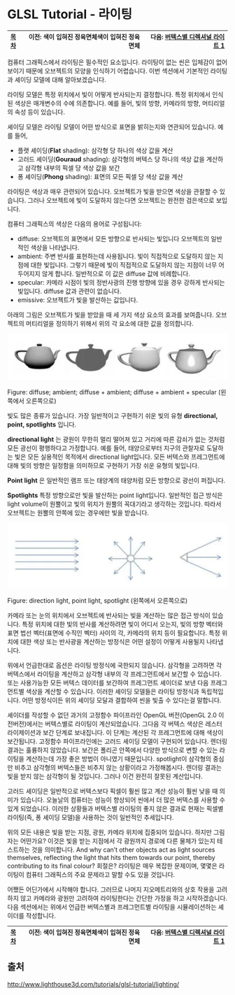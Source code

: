 # GLSL Tutorial - 라이팅

| [목차](../../README.md) | 이전: 색이 입혀진 정육면체색이 입혀진 정육면체 | 다음: [버텍스별 디렉셔널 라이트 1](./../29_directional_lights_per_vertex_1/29_directional_lights_per_vertex_1.md) |
| :---------------------- | -------------------: | --------------: |

컴퓨터 그래픽스에서 라이팅은 필수적인 요소입니다. 라이팅이 없는 씬은 입체감이 없어보이기 때문에 오브젝트의 모양을 인식하기 어렵습니다. 이번 섹션에서 기본적인 라이팅과 셰이딩 모델에 대해 알아보겠습니다.

라이팅 모델은 특정 위치에서 빛이 어떻게 반사되는지 결정합니다. 특정 위치에서 인식된 색상은 매개변수의 수에 의존합니다. 예를 들어, 빛의 방향, 카메라의 방향, 머티리얼의 속성 등이 있습니다.

셰이딩 모델은 라이팅 모델이 어떤 방식으로 표면을 밝히는지와 연관되어 있습니다.
예를 들어, 
- 플랫 셰이딩(**Flat** shading): 삼각형 당 하나의 색상 값을 계산
- 고러드 셰이딩(**Gouraud** shading): 삼각형의 버텍스 당 하나의 색상 값을 계산하고 삼각형 내부의 픽셀 당 색상 값을 보간
- 퐁 셰이딩(**Phong** shading): 표면의 모든 픽셀 당 색상 값을 계산

라이팅은 색상과 매우 관련되어 있습니다. 오브젝트가 빛을 받으면 색상을 관찰할 수 있습니다. 그러나 오브젝트에 빛이 도달하지 않는다면 오브젝트는 완전한 검은색으로 보입니다.

컴퓨터 그래픽스의 색상은 다음의 용어로 구성됩니다:

- diffuse: 오브젝트의 표면에서 모든 방향으로 반사되는 빛입니다 오브젝트의 일반적인 색상을 나타냅니다.
- ambient: 주변 반사를 표현하는데 사용됩니다. 빛이 직접적으로 도달하지 않는 지점에 대한 빛입니다. 그렇기 때문에 빛이 직접적으로 도달하지 않는 지점이 너무 어두어지지 않게 합니다. 일반적으로 이 값은 diffuse 값에 비례합니다.
- specular: 카메라 시점이 빛의 정반사광의 진행 방향에 있을 경우 강하게 반사되는 빛입니다. diffuse 값과 관련이 없습니다.
- emissive: 오브젝트가 빛을 발산하는 값입니다.

아래의 그림은 오브젝트가 빛을 받았을 때 세 가지 색상 요소의 효과를 보여줍니다. 오브젝트의 머티리얼을 정의하기 위해서 위의 각 요소에 대한 값을 정의합니다.

<p align="center"><img src="../../images/28_lighting/materials.png"  width="700"></p>

Figure: diffuse; ambient; diffuse + ambient; diffuse + ambient + specular (왼쪽에서 오른쪽으로)

빛도 많은 종류가 있습니다. 가장 일반적이고 구현하기 쉬운 빛의 유형 **directional, point, spotlights** 입니다.

**directional light** 는 광원이 무한히 멀리 떨어져 있고 거리에 따른 감쇠가 없는 것처럼 모든 광선이 평행하다고 가정합니다. 예를 들어, 태양으로부터 지구의 관찰자로 도달하는 빛은 모든 실용적인 목적에서 directional light입니다. 모든 버텍스와 프레그먼트에 대해 빛의 방향은 일정함을 의미하므로 구현하기 가장 쉬운 유형의 빛입니다.

**Point light** 은 일반적인 램프 또는 태양계의 태양처럼 모든 방향으로 광선이 퍼집니다. 

**Spotlights** 특정 방향으로만 빛을 발산하는 point light입니다. 일반적인 접근 방식은 light volume이 원뿔이고 빛의 위치가 원뿔의 꼭대기라고 생각하는 것입니다. 따라서 오브젝트는 원뿔의 안쪽에 있는 경우에만 빛을 받습니다.

<p align="center"><img src="../../images/28_lighting/lights.png"  width="700"></p>

Figure: direction light, point light, spotlight (왼쪽에서 오른쪽으로)

카메라 또는 눈의 위치에서 오브젝트에 반사되는 빛을 계산하는 많은 접근 방식이 있습니다. 특정 위치에 대한 빛의 반사를 계산하려면 빛이 어디서 오는지, 빛의 방향 벡터와 표면 법선 벡터(표면에 수직인 벡터) 사이의 각, 카메라의 위치 등이 필요합니다. 특정 위치에 대한 색상 또는 반사광을 계산하는 방정식은 어떤 설정이 어떻게 사용될지 나타냅니다.

위에서 언급한대로 옵션은 라이팅 방정식에 국한되지 않습니다. 삼각형을 고려하면 각 버텍스에서 라이팅을 계산하고 삼각형 내부의 각 프레그먼트에서 보간할 수 있습니다. 또는 사용가능한 모든 버텍스 데이터를 보간하여 프레그먼트 셰이더로 보낸 다음 프레그먼트별 색상을 계산할 수 있습니다. 이러한 셰이딩 모델들은 라이팅 방정식과 독립적입니다. 어떤 방정식이든 위의 셰이딩 모달과 결합하여 씬을 빛출 수 있다는걸 말합니다.

셰이더를 작성할 수 없던 과거의 고정함수 파이프라인 OpenGL 버전(OpenGL 2.0 이전버전)에서는 버텍스별로 라이팅이 계산되었습니다. 그다음 각 버텍스 색상은 레스터라이제이션과 보간 단계로 보내집니다. 이 단계는 계산된 각 프레그먼트에 대해 색상이 보간됩니다. 고정함수 파이프라인에는 고러드 셰이딩 모델이 구현되어 있습니다. 렌더링 결과는 훌륭하지 않았습니다. 보간은 폴리곤 안쪽에서 다양한 방식으로 변할 수 있는 라이팅을 계산하는데 가장 좋은 방법이 아니였기 때문입니다. spotlight이 삼각형의 중심만 비추고 삼각형의 버텍스들은 비추지 않는 상황이라고 가정해봅시다. 렌더링 결과는 빛을 받지 않는 삼각형이 될 것입니다. 그러나 이건 완전히 잘못된 계산입니다.

고러드 셰이딩은 일반적으로 버텍스보다 픽셀이 훨씬 많고 계산 성능이 훨씬 낮을 때 의미가 있습니다. 오늘날의 컴퓨터는 성능이 향상되어 씬에서 더 많은 버텍스를 사용할 수 있게 되었습니다. 이러한 상황들과 버텍스별 라이팅의 좋지 않은 결과로 현재는 픽셀별 라이팅(즉, 퐁 셰이딩 모델)을 사용하는 것이 일반적인 추세입니다.

위의 모든 내용은 빛을 받는 지점, 광원, 카메라 위치에 집중되어 있습니다. 하지만 그림자는 어떤가요? 이것은 빛을 받는 지점에서 각 광원까지 경로에 다른 물체가 있는지 테스트하는 것을 의미합니다.  And why can’t other objects act as light sources themselves, reflecting the light that hits them towards our point, thereby contributing to its final colour? 회절은? 라이팅은 매우 복잡한 문제이며, 몇몇은 라이팅이 컴퓨터 그래픽스의 주요 문제라고 말할 수도 있을 것입니다.

어쨌든 어딘가에서 시작해야 합니다. 그러므로 나머지 지오메트리와의 상호 작용을 고려하지 않고 카메라와 광원만 고려하여 라이팅한다는 간단한 가정을 하고 시작하겠습니다. 다음 섹션에서는 위에서 언급한 버텍스별과 프레그먼트별 라이팅을 시뮬레이션하는 셰이더를 작성합니다. 

| [목차](../../README.md) | 이전: 색이 입혀진 정육면체색이 입혀진 정육면체 | 다음: [버텍스별 디렉셔널 라이트 1](./../29_directional_lights_per_vertex_1/29_directional_lights_per_vertex_1.md) |
| :---------------------- | -------------------: | --------------: |

## 출처

http://www.lighthouse3d.com/tutorials/glsl-tutorial/lighting/